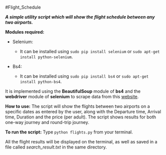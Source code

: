 #Flight_Schedule 

**_A simple utility script which will show the flight schedule between any two airports._**

**Modules required:** 
* Selenium:
  - It can be installed using `sudo pip install selenium` or `sudo apt-get install python-selenium`.

* Bs4:
  - It can be installed using `sudo pip install bs4` or `sudo apt-get install python-bs4`.

It is implemented using the **BeautifulSoup** module of **bs4** and the **webdriver** module of **selenium** to scrape data from this [website](https://www.yatra.com).

**How to use:**
The script will show the flights between two airports on a specific dates as entered by the user, along with the Departure time, Arrival time, Duration and the price (per adult). 
The script shows results for both one-way journey and round-trip journey. 

**To run the script:** Type `python flights.py` from your terminal. 

All the flight results will be displayed on the terminal, as well as saved in a file called *search_result.txt* in the same directory.
